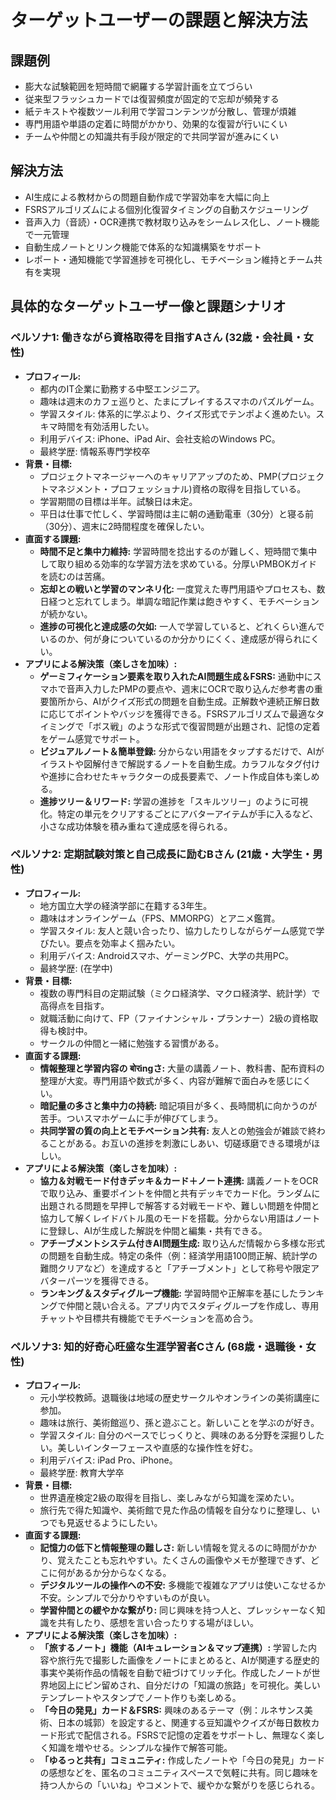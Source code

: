 # ターゲットユーザーの課題と解決方法

## 課題例
- 膨大な試験範囲を短時間で網羅する学習計画を立てづらい
- 従来型フラッシュカードでは復習頻度が固定的で忘却が頻発する
- 紙テキストや複数ツール利用で学習コンテンツが分散し、管理が煩雑
- 専門用語や単語の定着に時間がかかり、効果的な復習が行いにくい
- チームや仲間との知識共有手段が限定的で共同学習が進みにくい

## 解決方法
- AI生成による教材からの問題自動作成で学習効率を大幅に向上
- FSRSアルゴリズムによる個別化復習タイミングの自動スケジューリング
- 音声入力（音読）・OCR連携で教材取り込みをシームレス化し、ノート機能で一元管理
- 自動生成ノートとリンク機能で体系的な知識構築をサポート
- レポート・通知機能で学習進捗を可視化し、モチベーション維持とチーム共有を実現

## 具体的なターゲットユーザー像と課題シナリオ

### ペルソナ1: 働きながら資格取得を目指すAさん (32歳・会社員・女性)

*   **プロフィール:**
    *   都内のIT企業に勤務する中堅エンジニア。
    *   趣味は週末のカフェ巡りと、たまにプレイするスマホのパズルゲーム。
    *   学習スタイル: 体系的に学ぶより、クイズ形式でテンポよく進めたい。スキマ時間を有効活用したい。
    *   利用デバイス: iPhone、iPad Air、会社支給のWindows PC。
    *   最終学歴: 情報系専門学校卒
*   **背景・目標:**
    *   プロジェクトマネージャーへのキャリアアップのため、PMP(プロジェクトマネジメント・プロフェッショナル)資格の取得を目指している。
    *   学習期間の目標は半年。試験日は未定。
    *   平日は仕事で忙しく、学習時間は主に朝の通勤電車（30分）と寝る前（30分）、週末に2時間程度を確保したい。
*   **直面する課題:**
    *   **時間不足と集中力維持:** 学習時間を捻出するのが難しく、短時間で集中して取り組める効率的な学習方法を求めている。分厚いPMBOKガイドを読むのは苦痛。
    *   **忘却との戦いと学習のマンネリ化:** 一度覚えた専門用語やプロセスも、数日経つと忘れてしまう。単調な暗記作業は飽きやすく、モチベーションが続かない。
    *   **進捗の可視化と達成感の欠如:** 一人で学習していると、どれくらい進んでいるのか、何が身についているのか分かりにくく、達成感が得られにくい。
*   **アプリによる解決策（楽しさを加味）:**
    *   **ゲーミフィケーション要素を取り入れたAI問題生成＆FSRS:** 通勤中にスマホで音声入力したPMPの要点や、週末にOCRで取り込んだ参考書の重要箇所から、AIがクイズ形式の問題を自動生成。正解数や連続正解日数に応じてポイントやバッジを獲得できる。FSRSアルゴリズムで最適なタイミングで「ボス戦」のような形式で復習問題が出題され、記憶の定着をゲーム感覚でサポート。
    *   **ビジュアルノート＆簡単登録:** 分からない用語をタップするだけで、AIがイラストや図解付きで解説するノートを自動生成。カラフルなタグ付けや進捗に合わせたキャラクターの成長要素で、ノート作成自体も楽しめる。
    *   **進捗ツリー＆リワード:** 学習の進捗を「スキルツリー」のように可視化。特定の単元をクリアするごとにアバターアイテムが手に入るなど、小さな成功体験を積み重ねて達成感を得られる。

### ペルソナ2: 定期試験対策と自己成長に励むBさん (21歳・大学生・男性)

*   **プロフィール:**
    *   地方国立大学の経済学部に在籍する3年生。
    *   趣味はオンラインゲーム（FPS、MMORPG）とアニメ鑑賞。
    *   学習スタイル: 友人と競い合ったり、協力したりしながらゲーム感覚で学びたい。要点を効率よく掴みたい。
    *   利用デバイス: Androidスマホ、ゲーミングPC、大学の共用PC。
    *   最終学歴: (在学中)
*   **背景・目標:**
    *   複数の専門科目の定期試験（ミクロ経済学、マクロ経済学、統計学）で高得点を目指す。
    *   就職活動に向けて、FP（ファイナンシャル・プランナー）2級の資格取得も検討中。
    *   サークルの仲間と一緒に勉強する習慣がある。
*   **直面する課題:**
    *   **情報整理と学習内容の बोरingさ:** 大量の講義ノート、教科書、配布資料の整理が大変。専門用語や数式が多く、内容が難解で面白みを感じにくい。
    *   **暗記量の多さと集中力の持続:** 暗記項目が多く、長時間机に向かうのが苦手。ついスマホゲームに手が伸びてしまう。
    *   **共同学習の質の向上とモチベーション共有:** 友人との勉強会が雑談で終わることがある。お互いの進捗を刺激にしあい、切磋琢磨できる環境がほしい。
*   **アプリによる解決策（楽しさを加味）:**
    *   **協力＆対戦モード付きデッキ＆カード＋ノート連携:** 講義ノートをOCRで取り込み、重要ポイントを仲間と共有デッキでカード化。ランダムに出題される問題を早押しで解答する対戦モードや、難しい問題を仲間と協力して解くレイドバトル風のモードを搭載。分からない用語はノートに登録し、AIが生成した解説を仲間と編集・共有できる。
    *   **アチーブメントシステム付きAI問題生成:** 取り込んだ情報から多様な形式の問題を自動生成。特定の条件（例：経済学用語100問正解、統計学の難問クリアなど）を達成すると「アチーブメント」として称号や限定アバターパーツを獲得できる。
    *   **ランキング＆スタディグループ機能:** 学習時間や正解率を基にしたランキングで仲間と競い合える。アプリ内でスタディグループを作成し、専用チャットや目標共有機能でモチベーションを高め合う。

### ペルソナ3: 知的好奇心旺盛な生涯学習者Cさん (68歳・退職後・女性)

*   **プロフィール:**
    *   元小学校教師。退職後は地域の歴史サークルやオンラインの美術講座に参加。
    *   趣味は旅行、美術館巡り、孫と遊ぶこと。新しいことを学ぶのが好き。
    *   学習スタイル: 自分のペースでじっくりと、興味のある分野を深掘りしたい。美しいインターフェースや直感的な操作性を好む。
    *   利用デバイス: iPad Pro、iPhone。
    *   最終学歴: 教育大学卒
*   **背景・目標:**
    *   世界遺産検定2級の取得を目指し、楽しみながら知識を深めたい。
    *   旅行先で得た知識や、美術館で見た作品の情報を自分なりに整理し、いつでも見返せるようにしたい。
*   **直面する課題:**
    *   **記憶力の低下と情報整理の難しさ:** 新しい情報を覚えるのに時間がかかり、覚えたことも忘れやすい。たくさんの画像やメモが整理できず、どこに何があるか分からなくなる。
    *   **デジタルツールの操作への不安:** 多機能で複雑なアプリは使いこなせるか不安。シンプルで分かりやすいものが良い。
    *   **学習仲間との緩やかな繋がり:** 同じ興味を持つ人と、プレッシャーなく知識を共有したり、感想を言い合ったりする場がほしい。
*   **アプリによる解決策（楽しさを加味）:**
    *   **「旅するノート」機能（AIキュレーション＆マップ連携）:** 学習した内容や旅行先で撮影した画像をノートにまとめると、AIが関連する歴史的事実や美術作品の情報を自動で紐づけてリッチ化。作成したノートが世界地図上にピン留めされ、自分だけの「知識の旅路」を可視化。美しいテンプレートやスタンプでノート作りも楽しめる。
    *   **「今日の発見」カード＆FSRS:** 興味のあるテーマ（例：ルネサンス美術、日本の城郭）を設定すると、関連する豆知識やクイズが毎日数枚カード形式で配信される。FSRSで記憶の定着をサポートし、無理なく楽しく知識を増やせる。シンプルな操作で解答可能。
    *   **「ゆるっと共有」コミュニティ:** 作成したノートや「今日の発見」カードの感想などを、匿名のコミュニティスペースで気軽に共有。同じ趣味を持つ人からの「いいね」やコメントで、緩やかな繋がりを感じられる。
